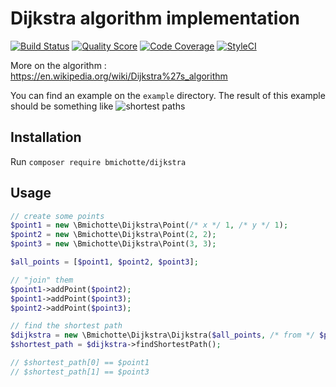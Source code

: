 # Dijkstra algorithm implementation

[![Build Status](https://img.shields.io/travis/bmichotte/dijkstra/master.svg?style=flat-square)](https://travis-ci.org/bmichotte/dijkstra)
[![Quality Score](https://img.shields.io/scrutinizer/g/bmichotte/dijkstra.svg?style=flat-square)](https://scrutinizer-ci.com/g/bmichotte/dijkstra)
[![Code Coverage](https://scrutinizer-ci.com/g/bmichotte/dijkstra/badges/coverage.png?style=flat-square)](https://scrutinizer-ci.com/g/bmichotte/dijkstra)
[![StyleCI](https://styleci.io/repos/3245321/shield)](https://styleci.io/repos/3245321)

More on the algorithm : https://en.wikipedia.org/wiki/Dijkstra%27s_algorithm

You can find an example on the `example` directory. The result of this example should be something like
![shortest paths](https://github.com/bmichotte/dijkstra/blob/master/example/image.png)

## Installation

Run `composer require bmichotte/dijkstra`

## Usage

```php
// create some points
$point1 = new \Bmichotte\Dijkstra\Point(/* x */ 1, /* y */ 1);
$point2 = new \Bmichotte\Dijkstra\Point(2, 2);
$point3 = new \Bmichotte\Dijkstra\Point(3, 3);

$all_points = [$point1, $point2, $point3];

// "join" them
$point1->addPoint($point2);
$point1->addPoint($point3);
$point2->addPoint($point3);

// find the shortest path
$dijkstra = new \Bmichotte\Dijkstra\Dijkstra($all_points, /* from */ $point1, /* to */ $point3);
$shortest_path = $dijkstra->findShortestPath();

// $shortest_path[0] == $point1
// $shortest_path[1] == $point3
```
